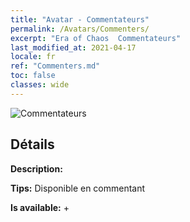 ```yaml
---
title: "Avatar - Commentateurs"
permalink: /Avatars/Commenters/
excerpt: "Era of Chaos  Commentateurs"
last_modified_at: 2021-04-17
locale: fr
ref: "Commenters.md"
toc: false
classes: wide
---
```

 ![Commentateurs](/images/a/avatarFrame_14.png)

## Détails

 **Description:**  

 **Tips:** Disponible en commentant 

 **Is available:**  + 

